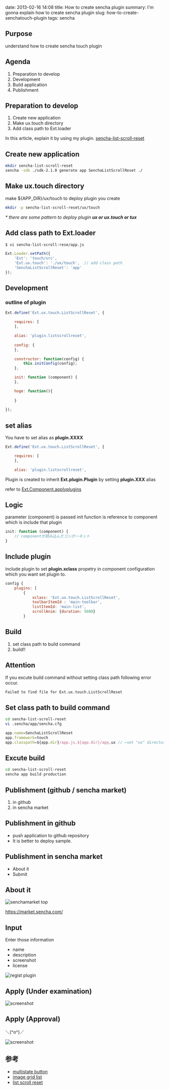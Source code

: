 date: 2013-02-16 14:08
title: How to create sencha plugin
summary: I'm gonna explain how to create sencha plugin
slug: how-to-create-senchatouch-plugin
tags: sencha


## Purpose
understand how to create sencha touch plugin

## Agenda
1. Preparation to develop
2. Development
3. Build application
4. Publishment


## Preparation to develop
1. Create new application
2. Make ux.touch directory
3. Add class path to Ext.loader


In this article, explain it by using my plugin. [sencha-list-scroll-reset](https://github.com/kashiro/sencha-list-scroll-reset)

## Create new application

```bash
mkdir sencha-list-scroll-reset
sencha -sdk ./sdk-2.1.0 generate app SenchaListScrollReset ./
```

## Make ux.touch directory

make ${APP_DIR}/ux/touch to deploy plugin you create

```bash
mkdir -p sencha-list-scroll-reset/ux/touch
```

_* there are some pattern to deploy plugin **ux or ux.touch or tux**_

## Add class path to Ext.loader

```bash
$ vi sencha-list-scroll-rese/app.js
```

```js
Ext.Loader.setPath({
	'Ext': 'touch/src',
	'Ext.ux.touch': './ux/touch',  // add class path 
	'SenchaListScrollReset': 'app'
});
```

## Development

### outline of plugin

```js
Ext.define('Ext.ux.touch.ListScrollReset', {

    requires: [
    ],

    alias: 'plugin.listscrollreset',
    
    config: {
    },

    constructor: function(config) {
        this.initConfig(config);
    },

    init: function (component) {
    },

    hoge: function(){
    
    }
    
});
```

## set alias

You have to set alias as **plugin.XXXX**

```js
Ext.define('Ext.ux.touch.ListScrollReset', {

	requires: [
	],

	alias: 'plugin.listscrollreset',
```

Plugin is created to inherit **Ext.plugin.Plugin** by setting **plugin.XXX** alias

refer to [Ext.Component.applyplugins](http://docs.sencha.com/touch/2-0/source/Component.html#Ext-Component-cfg-plugins)

## Logic
parameter (component) is passed init function is reference to component which is include that plugin

```js
init: function (component) {
	// componentが読み込んだコンポーネント
}
```


## Include plugin
include plugin to set **plugin.xclass** propetry in component configuration which you want set plugin to. 

```js
config {
	plugins: [
		{
			xclass: 'Ext.ux.touch.ListScrollReset',
			toolbarItemId : 'main-toolbar',
			listItemId: 'main-list',
			scrollAnim: {duration: 5000}
		}
```

## Build
1. set class path to build command
2. build!!


## Attention
If you excute build command without setting class path following error occur.

```bash
Failed to find file for Ext.ux.touch.ListScrollReset
```

## Set class path to build command

```bash
cd sencha-list-scroll-reset
vi .sencha/app/sencha.cfg
```

```js
app.name=SenchaListScrollReset
app.framework=touch
app.classpath=${app.dir}/app.js,${app.dir}/app,ux // ←set "ux" directory
```

## Excute build

```bash
cd sencha-list-scroll-reset
sencha app build production
```

## Publishment (github / sencha market)

1. in github
2. in sencha market

## Publishment in github
* push application to github repository
* It is better to deploy sample.

## Publishment in sencha market
* About it
* Submit

## About it
![senchamarket top](https://pbs.twimg.com/media/BCE6hsDCMAAIlMx.png)

https://market.sencha.com/

## Input
Enter those information
* name
* description
* screenshot
* license

![regist plugin](https://pbs.twimg.com/media/BCE7egNCAAAOWEx.png)

## Apply (Under examination)

![screenshot](https://pbs.twimg.com/media/BCE8jaYCQAIEfuz.png)

## Apply (Approval)
＼(^o^)／

![screenshot](https://pbs.twimg.com/media/BCuZjG1CIAAVU0k.png)


参考
----------
* [multistate button](https://github.com/kashiro/sencha-multistate-button)
* [image grid list](https://github.com/kashiro/sencha-image-grid-list)
* [list scroll reset](https://github.com/kashiro/sencha-list-scroll-reset)


